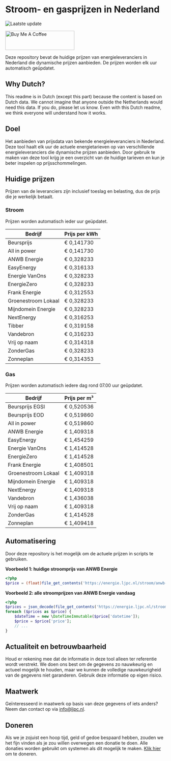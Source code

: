 # Stroom- en gasprijzen in Nederland

![Laatste update](https://img.shields.io/badge/laatste%20update-2025--02--01%2022%3A00%20CET-brightgreen)

<a href="https://www.buymeacoffee.com/Lars-" target="_blank"><img src="https://cdn.buymeacoffee.com/buttons/v2/default-orange.png" alt="Buy Me A Coffee" height="60" style="height: 60px !important;width: 217px !important;" ></a>

Deze repository bevat de huidige prijzen van energieleveranciers in Nederland die dynamische prijzen aanbieden. De prijzen worden elk uur automatisch geüpdatet.

## Why Dutch?

This readme is in Dutch (except this part) because the content is based on Dutch data. We cannot imagine that anyone outside the Netherlands would need this data. If you do, please let us know. Even with this Dutch readme, we think
everyone will understand how it works.

## Doel

Het aanbieden van prijsdata van bekende energieleveranciers in Nederland. Deze tool haalt elk uur de actuele energietarieven op van verschillende energieleveranciers die dynamische prijzen aanbieden. Door gebruik te maken van deze tool
krijg je een overzicht van de huidige tarieven en kun je beter inspelen op prijsschommelingen.

## Huidige prijzen

Prijzen van de leveranciers zijn inclusief toeslag en belasting, dus de prijs die je werkelijk betaalt.

### Stroom

Prijzen worden automatisch ieder uur geüpdatet.

 Bedrijf | Prijs per kWh 
---------|---------------
Beursprijs | € 0,141730
All in power | € 0,141730
ANWB Energie | € 0,328233
EasyEnergy | € 0,316133
Energie VanOns | € 0,328233
EnergieZero | € 0,328233
Frank Energie | € 0,312553
Groenestroom Lokaal | € 0,328233
Mijndomein Energie | € 0,328233
NextEnergy | € 0,316253
Tibber | € 0,319158
Vandebron | € 0,316233
Vrij op naam | € 0,314318
ZonderGas | € 0,328233
Zonneplan | € 0,314353


### Gas

Prijzen worden automatisch iedere dag rond 07.00 uur geüpdatet.

 Bedrijf | Prijs per m³ 
---------|--------------
Beursprijs EGSI | € 0,520536
Beursprijs EOD | € 0,519860
All in power | € 0,519860
ANWB Energie | € 1,409318
EasyEnergy | € 1,454259
Energie VanOns | € 1,414528
EnergieZero | € 1,414528
Frank Energie | € 1,408501
Groenestroom Lokaal | € 1,409318
Mijndomein Energie | € 1,409318
NextEnergy | € 1,409318
Vandebron | € 1,436038
Vrij op naam | € 1,409318
ZonderGas | € 1,414528
Zonneplan | € 1,409418


## Automatisering

Door deze repository is het mogelijk om de actuele prijzen in scripts te gebruiken.

**Voorbeeld 1: huidige stroomprijs van ANWB Energie**

```php
<?php
$price = (float)file_get_contents('https://energie.ljpc.nl/stroom/anwb-energie-nu.txt');

```

**Voorbeeld 2: alle stroomprijzen van ANWB Energie vandaag**

```php
<?php
$prices = json_decode(file_get_contents('https://energie.ljpc.nl/stroom/all-in-power-vandaag.json'),true);
foreach ($prices as $price) {
    $dateTime = new \DateTimeImmutable($price['datetime']);
    $price = $price['price'];
    // ...
}
```

## Actualiteit en betrouwbaarheid

Houd er rekening mee dat de informatie in deze tool alleen ter referentie wordt verstrekt. We doen ons best om de gegevens zo nauwkeurig en actueel mogelijk te houden, maar we kunnen de volledige nauwkeurigheid van de gegevens niet
garanderen. Gebruik deze informatie op eigen risico.

## Maatwerk

Geïnteresseerd in maatwerk op basis van deze gegevens of iets anders? Neem dan contact op
via [info@ljpc.nl](mailto:info@ljpc.nl?subject=Energie%20prijzen).

## Doneren

Als we je zojuist een hoop tijd, geld of gedoe bespaard hebben, zouden we het fijn vinden als je zou willen overwegen een
donatie te doen. Alle donaties worden gebruikt om systemen als dit mogelijk te
maken. [Klik hier](https://www.buymeacoffee.com/Lars-) om te doneren.
